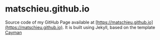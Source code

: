 # matschieu.github.io

Source code of my GitHub Page available at [https://matschieu.github.io](https://matschieu.github.io).
It is built using Jekyll, based on the template [Cayman](https://github.com/pages-themes/cayman)

